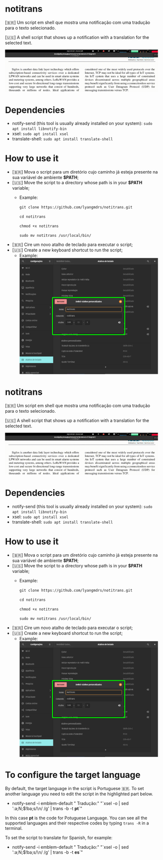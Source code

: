 # notitrans

[🇧🇷] Um script em shell que mostra uma notificação com uma tradução para o texto selecionado.

[🇺🇸] A shell script that shows up a notification with a translation for the selected text.

![](https://github.com/lyangmdrs/notitrans/blob/master/use_example.gif)

# Dependencies

- notify-send (this tool is usually already installed on your system): `sudo apt install libnotify-bin`
- xsel: `sudo apt install xsel`
- translate-shell: `sudo apt install translate-shell`

# How to use it
- [🇧🇷] Mova o script para um diretório cujo caminho já esteja presente na sua variável de ambiente **$PATH**;
- [🇺🇸] Move the script to a directory whose path is in your **$PATH** variable;
  - Example:
  
    `git clone https://github.com/lyangmdrs/notitrans.git`
  
    `cd notitrans`
    
    `chmod +x notitrans`
  
    `sudo mv notitrans /usr/local/bin/`
- [🇧🇷] Cire um novo atalho de teclado para executar o script;
- [🇺🇸] Create a new keyboard shortcut to run the script;
  - Example:
  ![](https://github.com/lyangmdrs/notitrans/blob/master/shortcut_example.png)
# notitrans

[🇧🇷] Um script em shell que mostra uma notificação com uma tradução para o texto selecionado.

[🇺🇸] A shell script that shows up a notification with a translation for the selected text.

![](https://github.com/lyangmdrs/notitrans/blob/master/use_example.gif)

# Dependencies

- notify-send (this tool is usually already installed on your system): `sudo apt install libnotify-bin`
- xsel: `sudo apt install xsel`
- translate-shell: `sudo apt install translate-shell`

# How to use it
- [🇧🇷] Mova o script para um diretório cujo caminho já esteja presente na sua variável de ambiente **$PATH**;
- [🇺🇸] Move the script to a directory whose path is in your **$PATH** variable;
  - Example:
  
    `git clone https://github.com/lyangmdrs/notitrans.git`
  
    `cd notitrans`
    
    `chmod +x notitrans`
  
    `sudo mv notitrans /usr/local/bin/`
- [🇧🇷] Cire um novo atalho de teclado para executar o script;
- [🇺🇸] Create a new keyboard shortcut to run the script;
  - Example:
  ![](https://github.com/lyangmdrs/notitrans/blob/master/shortcut_example.png)

# To configure the target language
By default, the target language in the script is Portuguese 🇧🇷. To set another language you need to edit the script in the highlighted part below.
- notify-send -i emblem-default " Tradução:" "&#96;xsel -o | sed ':a;N;$!ba;s/\n/ /g' | trans -b -t **pt**&#96;"

In this case **pt** is the code for Potuguese Language. You can see all the supported languages and their respective codes by typing `trans -R` in a terminal.

To set the script to translate for Spanish, for example:
- notify-send -i emblem-default " Tradução:" "&#96;xsel -o | sed ':a;N;$!ba;s/\n/ /g' | trans -b -t **es**&#96;"
